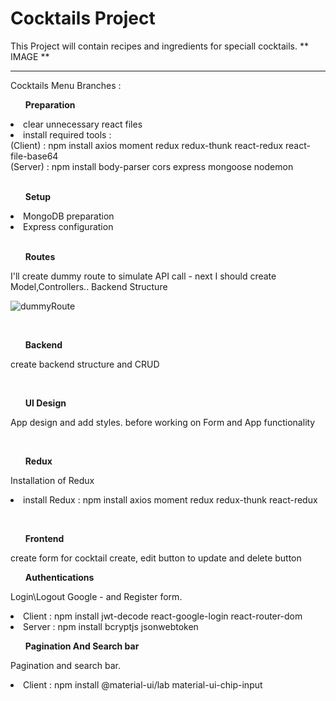 # Cocktails Project

This Project will contain recipes and ingredients for speciall cocktails.
** IMAGE **

 <hr>

Cocktails Menu Branches :

<ul> <b> Preparation </b></ul>
<li> clear unnecessary react files </li>
<li> install required tools : <br> (Client) : npm install axios moment redux redux-thunk react-redux react-file-base64 <br> (Server) : npm install body-parser cors express mongoose nodemon  </li>
<br>
<ul><b> Setup </b> </ul>

<li> MongoDB preparation </li>
<li> Express configuration </li>
<br>
<ul> <b>Routes</b> </ul>

<p> I'll create dummy route to simulate API call - next I should create Model,Controllers.. Backend Structure </p>

![dummyRoute](https://user-images.githubusercontent.com/22063155/136864336-95328bdb-50f6-4848-87eb-54bf12d4eab3.JPG)

<br>
<ul> <b>Backend </b></ul>

<p> create backend structure and CRUD  </p>
<br>

<ul> <b>UI Design</b> </ul>

<p> App design and add styles. before working on Form and  App functionality </p>
<br>

<ul> <b>Redux </b> </ul>

<p>Installation of Redux 
<li> install Redux : npm install axios moment redux redux-thunk react-redux <br>  </li>
</p>
<br>

<ul> <b>Frontend</b> </ul>
<p> create form for cocktail create, edit button to update and delete button   </p>

<ul> <b>Authentications</b> </ul>
<p> Login\Logout Google - and Register form. </p>
<li> Client :  npm install jwt-decode react-google-login react-router-dom <br>  </li>
<li> Server :  npm install bcryptjs jsonwebtoken <br>  </li>

<ul> <b>Pagination And Search bar</b> </ul>
<p> Pagination and search bar. </p>
<li> Client :  npm install @material-ui/lab material-ui-chip-input<br>  </li>
